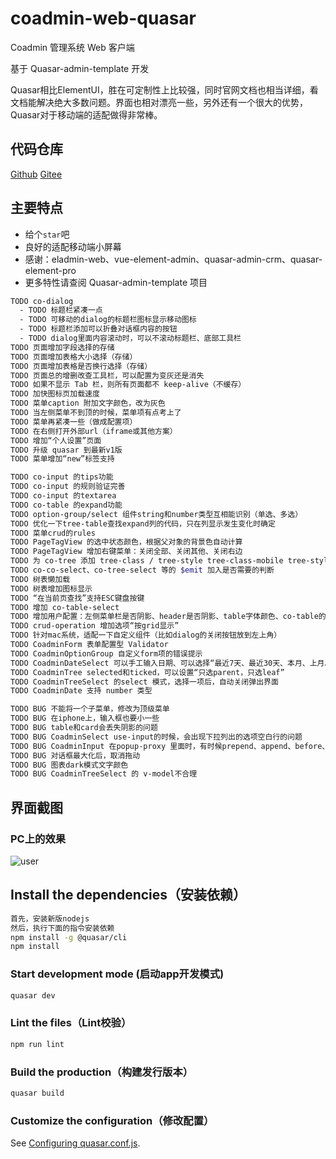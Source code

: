 # coadmin-web-quasar

Coadmin 管理系统 Web 客户端

基于 Quasar-admin-template 开发

Quasar相比ElementUI，胜在可定制性上比较强，同时官网文档也相当详细，看文档能解决绝大多数问题。界面也相对漂亮一些，另外还有一个很大的优势，Quasar对于移动端的适配做得非常棒。

## 代码仓库
[Github](https://github.com/jinjingmail/coadmin-web-quasar)
[Gitee](https://gitee.com/jinjinge/coadmin-web-quasar)

## 主要特点
- 给个`star`吧
- 良好的适配移动端小屏幕
- 感谢：eladmin-web、vue-element-admin、quasar-admin-crm、quasar-element-pro
- 更多特性请查阅 Quasar-admin-template 项目

```bash
TODO co-dialog
  - TODO 标题栏紧凑一点
  - TODO 可移动的dialog的标题栏图标显示移动图标
  - TODO 标题栏添加可以折叠对话框内容的按钮
  - TODO dialog里面内容滚动时，可以不滚动标题栏、底部工具栏
TODO 页面增加字段选择的存储
TODO 页面增加表格大小选择（存储）
TODO 页面增加表格是否换行选择（存储）
TODO 页面总的增删改查工具栏，可以配置为变灰还是消失
TODO 如果不显示 Tab 栏，则所有页面都不 keep-alive（不缓存）
TODO 加快图标页加载速度
TODO 菜单caption 附加文字颜色，改为灰色
TODO 当左侧菜单不到顶的时候，菜单项有点考上了
TODO 菜单再紧凑一些（做成配置项）
TODO 在右侧打开外部url（iframe或其他方案）
TODO 增加“个人设置”页面
TODO 升级 quasar 到最新v1版
TODO 菜单增加“new”标签支持

TODO co-input 的tips功能
TODO co-input 的规则验证完善
TODO co-input 的textarea
TODO co-table 的expand功能
TODO option-group/select 组件string和number类型互相能识别（单选、多选）
TODO 优化一下tree-table查找expand列的代码，只在列显示发生变化时确定
TODO 菜单crud的rules
TODO PageTagView 的选中状态颜色，根据父对象的背景色自动计算
TODO PageTagView 增加右键菜单：关闭全部、关闭其他、关闭右边
TODO 为 co-tree 添加 tree-class / tree-style tree-class-mobile tree-style-mobile
TODO co-co-select、co-tree-select 等的 $emit 加入是否需要的判断
TODO 树表懒加载
TODO 树表增加图标显示
TODO “在当前页查找”支持ESC键盘按键
TODO 增加 co-table-select
TODO 增加用户配置：左侧菜单栏是否阴影、header是否阴影、table字体颜色、co-table的separator
TODO crud-operation 增加选项“按grid显示”
TODO 针对mac系统，适配一下自定义组件（比如dialog的关闭按钮放到左上角）
TODO CoadminForm 表单配置型 Validator
TODO CoadminOptionGroup 自定义form项的错误提示
TODO CoadminDateSelect 可以手工输入日期、可以选择“最近7天、最近30天、本月、上月。。。”
TODO CoadminTree selected和ticked，可以设置“只选parent，只选leaf”
TODO CoadminTreeSelect 的select 模式，选择一项后，自动关闭弹出界面
TODO CoadminDate 支持 number 类型

TODO BUG 不能将一个子菜单，修改为顶级菜单
TODO BUG 在iphone上，输入框也要小一些
TODO BUG table和card会丢失阴影的问题
TODO BUG CoadminSelect use-input的时候，会出现下拉列出的选项空白行的问题
TODO BUG CoadminInput 在popup-proxy 里面时，有时候prepend、append、before、after 的slot会失效
TODO BUG 对话框最大化后，取消拖动
TODO BUG 图表dark模式文字颜色
TODO BUG CoadminTreeSelect 的 v-model不合理
```

## 界面截图
### PC上的效果
![user](https://gitee.com/jinjinge/coadmin-web-quasar/raw/main/public/img/screen.jpg)

## Install the dependencies（安装依赖）
```bash
首先，安装新版nodejs
然后，执行下面的指令安装依赖
npm install -g @quasar/cli
npm install
```

### Start development mode (启动app开发模式)
```bash
quasar dev
```

### Lint the files（Lint校验）
```bash
npm run lint
```

### Build the production（构建发行版本）
```bash
quasar build
```

### Customize the configuration（修改配置）
See [Configuring quasar.conf.js](https://quasar.dev/quasar-cli/quasar-conf-js).
